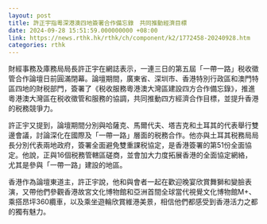 ```yaml
---
layout: post
title: 許正宇指粵深港澳四地簽署合作備忘錄　共同推動經濟目標
date: 2024-09-28 15:51:59.000000000 +08:00
link: https://news.rthk.hk/rthk/ch/component/k2/1772458-20240928.htm
categories: rthk
---
```


財經事務及庫務局局長許正宇在網誌表示，一連三日的第五屆「一帶一路」税收徵管合作論壇日前圓滿閉幕。論壇期間，廣東省、深圳市、香港特別行政區和澳門特區四地的財税部門，簽署了《税收服務粵港澳大灣區建設四方合作備忘錄》，推進粵港澳大灣區在税收徵管和服務的協調，共同推動四方經濟合作目標，並提升香港的税務競爭力。

許正宇又提到，論壇期間分別與哈薩克、馬爾代夫、塔吉克和土耳其的代表舉行雙邊會議，討論深化在國際及「一帶一路」層面的税務合作。他亦與土耳其税務局局長分別代表兩地政府，簽署全面避免雙重課税協定，是香港簽署的第51份全面協定。他說，正與16個税務管轄區磋商，並會加大力度拓展香港的全面協定網絡，尤其是參與「一帶一路」建設的地區。

香港作為論壇東道主，許正宇說，他和與會者一起在歡迎晚宴欣賞舞獅和變臉表演，又帶他們參觀香港故宮文化博物館和亞洲首間全球當代視覺文化博物館M+、乘搭昂坪360纜車，以及乘坐遊輪欣賞維港美景，相信他們都感受到香港活力之都的獨有魅力。
